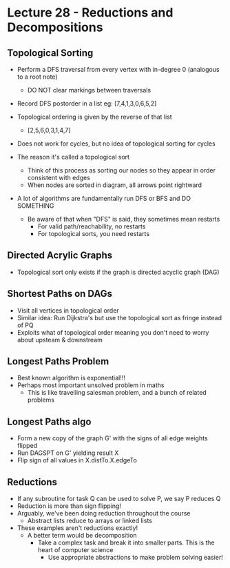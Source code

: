 # Lecture 28 - Reductions and Decompositions
## Topological Sorting
- Perform a DFS traversal from every vertex with in-degree 0 (analogous to a root note)
  - DO NOT clear markings between traversals
- Record DFS postorder in a list eg: [7,4,1,3,0,6,5,2]
- Topological ordering is given by the reverse of that list
  - [2,5,6,0,3,1,4,7]
- Does not work for cycles, but no idea of topological sorting for cycles

- The reason it's called a topological sort
    - Think of this process as sorting our nodes so they appear in order consistent with edges
    - When nodes are sorted in diagram, all arrows point rightward

- A lot of algorithms are fundamentally run DFS or BFS and DO SOMETHING
    - Be aware of that when "DFS" is said, they sometimes mean restarts
      - For valid path/reachability, no restarts
      - For topological sorts, you need restarts

## Directed Acrylic Graphs
- Topological sort only exists if the graph is directed acyclic graph (DAG)

## Shortest Paths on DAGs
- Visit all vertices in topological order
- Similar idea: Run Dijkstra's but use the topological sort as fringe instead of PQ
- Exploits what of topological order meaning you don't need to worry about upsteam & downstream

## Longest Paths Problem
- Best known algorithm is exponential!!!
- Perhaps most important unsolved problem in maths
  - This is like travelling salesman problem, and a bunch of related problems

## Longest Paths algo
- Form a new copy of the graph G' with the signs of all edge weights flipped
- Run DAGSPT on G' yielding result X
- Flip sign of all values in X.distTo.X.edgeTo

## Reductions
- If any subroutine for task Q can be used to solve P, we say P reduces Q
- Reduction is more than sign flipping!
- Arguably, we've been doing reduction throughout the course
  - Abstract lists reduce to arrays or linked lists
- These examples aren't reductions exactly!
  - A better term would be decomposition
    - Take a complex task and break it into smaller parts. This is the heart of computer science
      - Use appropriate abstractions to make problem solving easier!
